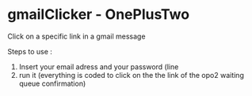 # gmailClicker - OnePlusTwo
Click on a specific link in a gmail message

Steps to use :
1. Insert your email adress and your password (line 
2. run it (everything is coded to click on the the link of the opo2 waiting queue confirmation)
